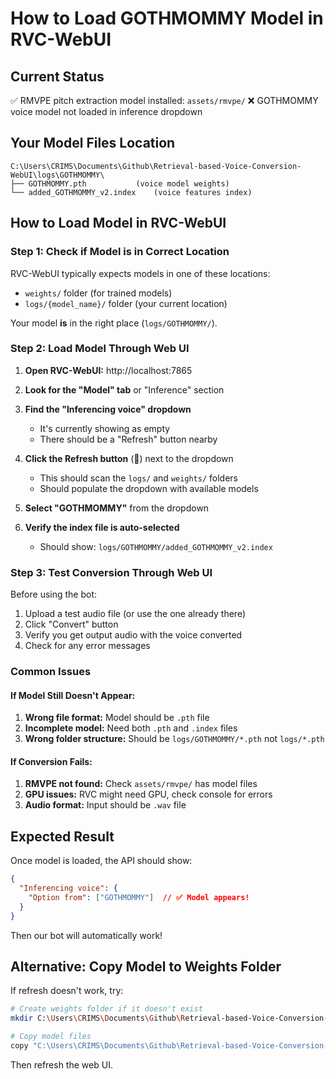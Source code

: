 # How to Load GOTHMOMMY Model in RVC-WebUI

## Current Status
✅ RMVPE pitch extraction model installed: `assets/rmvpe/`
❌ GOTHMOMMY voice model not loaded in inference dropdown

## Your Model Files Location
```
C:\Users\CRIMS\Documents\Github\Retrieval-based-Voice-Conversion-WebUI\logs\GOTHMOMMY\
├── GOTHMOMMY.pth           (voice model weights)
└── added_GOTHMOMMY_v2.index    (voice features index)
```

## How to Load Model in RVC-WebUI

### Step 1: Check if Model is in Correct Location
RVC-WebUI typically expects models in one of these locations:
- `weights/` folder (for trained models)
- `logs/{model_name}/` folder (your current location)

Your model **is** in the right place (`logs/GOTHMOMMY/`).

### Step 2: Load Model Through Web UI

1. **Open RVC-WebUI:** http://localhost:7865

2. **Look for the "Model" tab** or "Inference" section

3. **Find the "Inferencing voice" dropdown**
   - It's currently showing as empty
   - There should be a "Refresh" button nearby

4. **Click the Refresh button** (🔄) next to the dropdown
   - This should scan the `logs/` and `weights/` folders
   - Should populate the dropdown with available models

5. **Select "GOTHMOMMY"** from the dropdown

6. **Verify the index file is auto-selected**
   - Should show: `logs/GOTHMOMMY/added_GOTHMOMMY_v2.index`

### Step 3: Test Conversion Through Web UI

Before using the bot:
1. Upload a test audio file (or use the one already there)
2. Click "Convert" button
3. Verify you get output audio with the voice converted
4. Check for any error messages

### Common Issues

#### If Model Still Doesn't Appear:
1. **Wrong file format:** Model should be `.pth` file
2. **Incomplete model:** Need both `.pth` and `.index` files
3. **Wrong folder structure:** Should be `logs/GOTHMOMMY/*.pth` not `logs/*.pth`

#### If Conversion Fails:
1. **RMVPE not found:** Check `assets/rmvpe/` has model files
2. **GPU issues:** RVC might need GPU, check console for errors
3. **Audio format:** Input should be `.wav` file

## Expected Result

Once model is loaded, the API should show:
```json
{
  "Inferencing voice": {
    "Option from": ["GOTHMOMMY"]  // ✅ Model appears!
  }
}
```

Then our bot will automatically work!

## Alternative: Copy Model to Weights Folder

If refresh doesn't work, try:
```bash
# Create weights folder if it doesn't exist
mkdir C:\Users\CRIMS\Documents\Github\Retrieval-based-Voice-Conversion-WebUI\weights

# Copy model files
copy "C:\Users\CRIMS\Documents\Github\Retrieval-based-Voice-Conversion-WebUI\logs\GOTHMOMMY\GOTHMOMMY.pth" "C:\Users\CRIMS\Documents\Github\Retrieval-based-Voice-Conversion-WebUI\weights\GOTHMOMMY.pth"
```

Then refresh the web UI.
